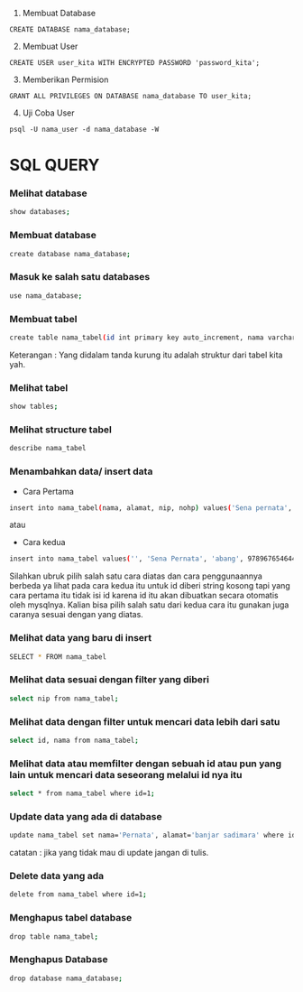 1. Membuat Database
```
CREATE DATABASE nama_database;
```
2. Membuat User
```
CREATE USER user_kita WITH ENCRYPTED PASSWORD 'password_kita';
```
3. Memberikan Permision
```
GRANT ALL PRIVILEGES ON DATABASE nama_database TO user_kita;
```
4. Uji Coba User
```
psql -U nama_user -d nama_database -W
```

# SQL QUERY

 ### Melihat database
```bash 
show databases;
```
 ### Membuat database
```bash 
create database nama_database;
```
 ### Masuk ke salah satu databases
```bash 
use nama_database;
```
 ### Membuat tabel
```bash 
create table nama_tabel(id int primary key auto_increment, nama varchar(100), alamat varchar(100), nip varchar(100), nohp varchar(20));
```
Keterangan : Yang didalam tanda kurung itu adalah struktur dari tabel kita yah.

 ### Melihat tabel
```bash 
show tables;
```
 ### Melihat structure tabel
```bash 
describe nama_tabel
```
 ### Menambahkan data/ insert data
 + Cara Pertama
```bash 
insert into nama_tabel(nama, alamat, nip, nohp) values('Sena pernata', 'Br. Dinas Bias', 989878764654, 9898776765575);
```
atau

+ Cara kedua
```bash
insert into nama_tabel values('', 'Sena Pernata', 'abang', 978967654644, 9978787567568);
```

Silahkan ubruk pilih salah satu cara diatas dan cara penggunaannya berbeda ya lihat pada cara kedua itu untuk id diberi string kosong tapi yang cara pertama itu tidak isi id karena id itu akan dibuatkan secara otomatis oleh mysqlnya. Kalian bisa pilih salah satu dari kedua cara itu gunakan juga caranya sesuai dengan yang diatas.


 ### Melihat data yang baru di insert
```bash 
SELECT * FROM nama_tabel
```
 ### Melihat data sesuai dengan filter yang diberi
```bash 
select nip from nama_tabel;
```

### Melihat data dengan filter untuk mencari data lebih dari satu
```bash
select id, nama from nama_tabel;
```

### Melihat data atau memfilter dengan sebuah id atau pun yang lain untuk mencari data seseorang melalui id nya itu
```bash
select * from nama_tabel where id=1;
```

### Update data yang ada di database
```bash
update nama_tabel set nama='Pernata', alamat='banjar sadimara' where id=1;
```
catatan : jika yang tidak mau di update jangan di tulis.


### Delete data yang ada
```bash
delete from nama_tabel where id=1;
```

### Menghapus tabel database
```bash
drop table nama_tabel;
```

### Menghapus Database
```bash
drop database nama_database;
```
